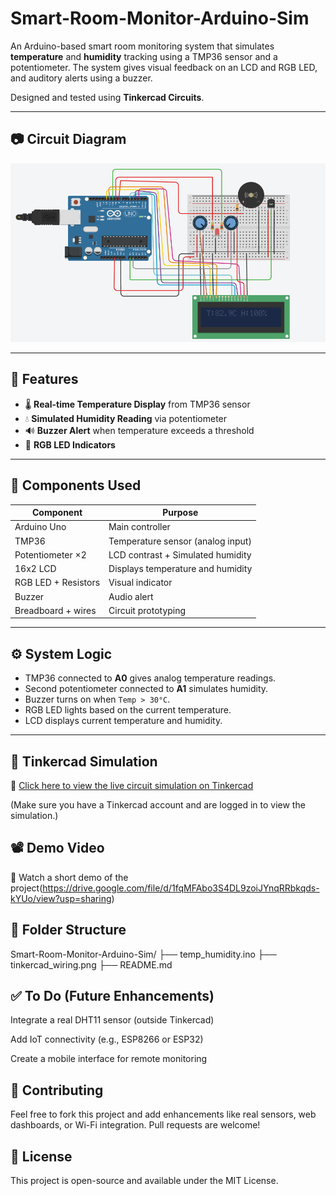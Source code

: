# Smart-Room-Monitor-Arduino-Sim

An Arduino-based smart room monitoring system that simulates **temperature** and **humidity** tracking using a TMP36 sensor and a potentiometer. The system gives visual feedback on an LCD and RGB LED, and auditory alerts using a buzzer.

Designed and tested using **Tinkercad Circuits**.

---

## 📷 Circuit Diagram


![Wiring Diagram](wiring_diagram.png)

---

## 🎯 Features

- 🌡️ **Real-time Temperature Display** from TMP36 sensor
- 💧 **Simulated Humidity Reading** via potentiometer
- 🔊 **Buzzer Alert** when temperature exceeds a threshold
- 🌈 **RGB LED Indicators**

---

## 🧰 Components Used

| Component        | Purpose                             |
|------------------|--------------------------------------|
| Arduino Uno       | Main controller                     |
| TMP36             | Temperature sensor (analog input)   |
| Potentiometer ×2  | LCD contrast + Simulated humidity   |
| 16x2 LCD          | Displays temperature and humidity    |
| RGB LED + Resistors | Visual indicator                  |
| Buzzer            | Audio alert                         |
| Breadboard + wires| Circuit prototyping                 |

---

## ⚙️ System Logic

- TMP36 connected to **A0** gives analog temperature readings.
- Second potentiometer connected to **A1** simulates humidity.
- Buzzer turns on when `Temp > 30°C`.
- RGB LED lights based on the current temperature.
- LCD displays current temperature and humidity.

---

## 🧪 Tinkercad Simulation
🔗 [Click here to view the live circuit simulation on Tinkercad](https://www.tinkercad.com/things/bJcLPo1IO1a-fabulous-inari/editel?returnTo=https%3A%2F%2Fwww.tinkercad.com%2Fdashboard&sharecode=2lRTIaOQaqR9wuvVD48andVSEt7HRiasjXAyDMO7CmA)

(Make sure you have a Tinkercad account and are logged in to view the simulation.)

## 📽️ Demo Video
🎥 Watch a short demo of the project(https://drive.google.com/file/d/1fqMFAbo3S4DL9zoiJYnqRRbkqds-kYUo/view?usp=sharing)

## 📁 Folder Structure

Smart-Room-Monitor-Arduino-Sim/
├── temp_humidity.ino
├── tinkercad_wiring.png
├── README.md

## ✅ To Do (Future Enhancements)
Integrate a real DHT11 sensor (outside Tinkercad)

Add IoT connectivity (e.g., ESP8266 or ESP32)

Create a mobile interface for remote monitoring

## 🤝 Contributing
Feel free to fork this project and add enhancements like real sensors, web dashboards, or Wi-Fi integration. Pull requests are welcome!

## 📜 License
This project is open-source and available under the MIT License.

